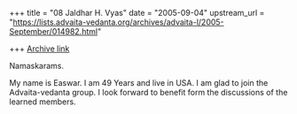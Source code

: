 +++
title = "08 Jaldhar H. Vyas"
date = "2005-09-04"
upstream_url = "https://lists.advaita-vedanta.org/archives/advaita-l/2005-September/014982.html"

+++
[Archive link](https://lists.advaita-vedanta.org/archives/advaita-l/2005-September/014982.html)

Namaskarams.

My name is Easwar. I am 49 Years and live in USA. I am glad to join the
Advaita-vedanta group. I look forward to benefit form the discussions of
the learned members.

